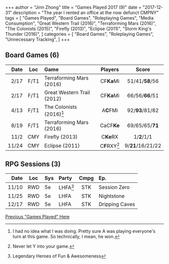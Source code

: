 +++ 
author = "Jinn Zhong" 
title = "Games Played 2017 (9)" 
date = "2017-12-31" 
description = "The year I rented an office at the now defunct CMPNY" 
tags = [
    "Games Played",
    "Board Games",
    "Roleplaying Games",
    "Media Consumption",
    "Great Western Trail (2016)",
    "Terraforming Mars (2016)",
    "The Colonists (2015)",
    "Firefly (2013)",
    "Eclipse (2011)",
    "Storm King's Thunder (2016)",
]
categories = [
    "Board Games",
    "Roleplaying Games",
    "Unnecessary Tracking",
]
+++

## Board Games (6)

| Date | Loc | Game | Players | Score |
| ---: | :---: | :--- | :---: | :---: |
| 2/17 | F/T1 | Terraforming Mars (2016) | CF**Ka**Mi | 51/41/**58**/56 |
| 2/17 | F/T1 | Great Western Trail (2012) | CF**Ka**Mi | 66/56/**66**/51 |
| 4/13 | F/T1 | The Colonists (2016)[^1] | A**C**FMi | 92/**93**/81/82 |
| 8/19 | F/T1 | Terraforming Mars (2016) | CaCF**Ke** | 69/65/65/**71** |
| 11/2 | CMY | Firefly (2013) | C**Ke**RX | 1/**2**/1/1 |
| 11/24 | CMY | Eclipse (2011) | C**F**RXY[^2] | 9/**21**/16/21/22 |

## RPG Sessions (3)

| Date | Loc | Sys | Party | Cmpg | Ep. |
| ---: | :---: | :--- | :--- | :---: |:--- |
| 11/10 | RWD | 5e | LHFA[^3] | STK | Session Zero |
| 11/25 | RWD | 5e | LHFA | STK | Nightstone |
| 12/17 | RWD | 5e | LHFA | STK | Dripping Caves |

[Previous "Games Played" Here](https://journal.jinnzhong.com/tags/games-played/)

[^1]: I had no idea what I was doing. Pretty sure A was playing everyone's turn at this game. So technically, I mean, he won.
[^2]: Never let Y into your game.
[^3]: Legendary Heroes of Fun & Awesomeness
